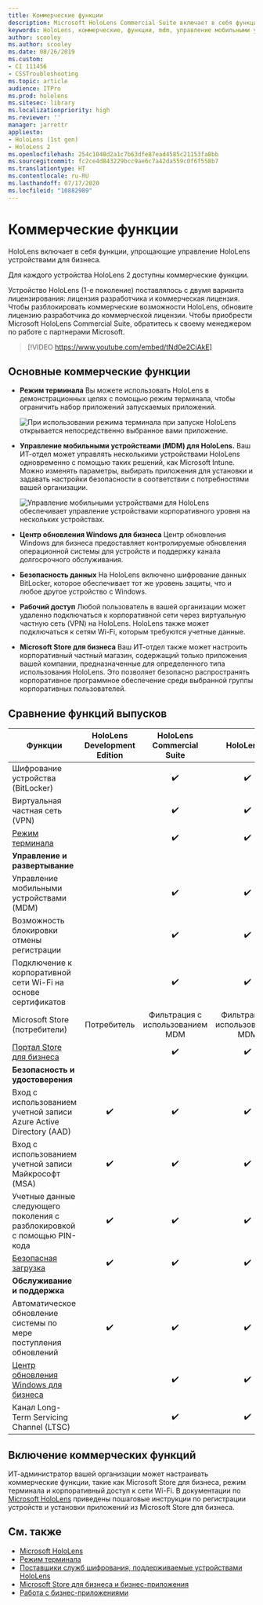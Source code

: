 ```yaml
---
title: Коммерческие функции
description: Microsoft HoloLens Commercial Suite включает в себя функции, упрощающие управление HoloLens устройствами для бизнеса. Устройства HoloLens 2 оснащены коммерческими функциями по умолчанию.
keywords: HoloLens, коммерческие, функции, mdm, управление мобильными устройствами, режим терминала
author: scooley
ms.author: scooley
ms.date: 08/26/2019
ms.custom:
- CI 111456
- CSSTroubleshooting
ms.topic: article
audience: ITPro
ms.prod: hololens
ms.sitesec: library
ms.localizationpriority: high
ms.reviewer: ''
manager: jarrettr
appliesto:
- HoloLens (1st gen)
- HoloLens 2
ms.openlocfilehash: 254c1048d2a1c7b63dfe87ead4585c21153fa8bb
ms.sourcegitcommit: fc2ce4d843229bcc9ae6c7a42da559c0f6f558b7
ms.translationtype: HT
ms.contentlocale: ru-RU
ms.lasthandoff: 07/17/2020
ms.locfileid: "10882989"
---
```

# Коммерческие функции

HoloLens включает в себя функции, упрощающие управление HoloLens устройствами для бизнеса.

Для каждого устройства HoloLens 2 доступны коммерческие функции.

Устройство HoloLens (1-е поколение) поставлялось с двумя варианта лицензирования: лицензия разработчика и коммерческая лицензия. Чтобы разблокировать коммерческие возможности HoloLens, обновите лицензию разработчика до коммерческой лицензии. Чтобы приобрести Microsoft HoloLens Commercial Suite, обратитесь к своему менеджером по работе с партнерами Microsoft.

>[!VIDEO https://www.youtube.com/embed/tNd0e2CiAkE]

## Основные коммерческие функции

- **Режим терминала** Вы можете использовать HoloLens в демонстрационных целях с помощью режим терминала, чтобы ограничить набор приложений запускаемых приложений.

  ![При использовании режима терминала при запуске HoloLens открывается непосредственно выбранное вами приложение.](images/201608-kioskmode-400px.png)

- **Управление мобильными устройствами (MDM) для HoloLens.** Ваш ИТ-отдел может управлять несколькими устройствами HoloLens одновременно с помощью таких решений, как Microsoft Intune. Можно изменять параметры, выбирать приложения для установки и задавать настройки безопасности в соответствии с потребностями вашей организации.

  ![Управление мобильными устройствами для HoloLens обеспечивает управление устройствами корпоративного уровня на нескольких устройствах.](images/201608-enterprisemanagement-400px.png)

- **Центр обновления Windows для бизнеса** Центр обновления Windows для бизнеса предоставляет контролируемые обновления операционной системы для устройств и поддержку канала долгосрочного обслуживания.
- **Безопасность данных** На HoloLens включено шифрование данных BitLocker, которое обеспечивает тот же уровень защиты, что и любое другое устройство с Windows.
- **Рабочий доступ** Любой пользователь в вашей организации может удаленно подключаться к корпоративной сети через виртуальную частную сеть (VPN) на HoloLens. HoloLens также может подключаться к сетям Wi-Fi, которым требуются учетные данные.
- **Microsoft Store для бизнеса** Ваш ИТ-отдел также может настроить корпоративный частный магазин, содержащий только приложения вашей компании, предназначенные для определенного типа использования HoloLens. Это позволяет безопасно распространять корпоративное программное обеспечение среди выбранной группы корпоративных пользователей.

## Сравнение функций выпусков

|Функции |HoloLens Development Edition |HoloLens Commercial Suite |HoloLens 2 |
|---|:---:|:---:|:---:|
|Шифрование устройства (BitLocker) | |✔️ |✔️ |
|Виртуальная частная сеть (VPN) | |✔️ |✔️ |
|[Режим терминала](hololens-kiosk.md) | |✔️ |✔️ |
|**Управление и развертывание** | | | |
|Управление мобильными устройствами (MDM) | |✔️ |✔️ |
|Возможность блокировки отмены регистрации | |✔️ |✔️ |
|Подключение к корпоративной сети Wi-Fi на основе сертификатов | |✔️ |✔️ |
|Microsoft Store (потребители) |Потребитель |Фильтрация с использованием MDM |Фильтрация с использованием MDM |
|[Портал Store для бизнеса](https://docs.microsoft.com/microsoft-store/working-with-line-of-business-apps) | |✔️ |✔️ |
|**Безопасность и удостоверения** | | | |
|Вход с использованием учетной записи Azure Active Directory (AAD) |✔️ |✔️ |✔️ |
|Вход с использованием учетной записи Майкрософт (MSA) |✔️ |✔️ |✔️ |
|Учетные данные следующего поколения с разблокировкой с помощью PIN-кода |✔️ |✔️ |✔️ |
|[Безопасная загрузка](https://docs.microsoft.com/windows-hardware/design/device-experiences/oem-secure-boot) |✔️ |✔️ |✔️ |
|**Обслуживание и поддержка** | | | |
|Автоматическое обновление системы по мере поступления обновлений |✔️ |✔️ |✔️ |
|[Центр обновления Windows для бизнеса](https://docs.microsoft.com/windows/deployment/update/waas-manage-updates-wufb) | |✔️ |✔️ |
|Канал Long-Term Servicing Channel (LTSC) | |✔️ |✔️ |

## Включение коммерческих функций

ИТ-администратор вашей организации может настраивать коммерческие функции, такие как Microsoft Store для бизнеса, режим терминала и корпоративный доступ к сети Wi-Fi. В документации по [Microsoft HoloLens](index.yml) приведены пошаговые инструкции по регистрации устройств и установки приложений из Microsoft Store для бизнеса.

## См. также

- [Microsoft HoloLens](index.yml)
- [Режим терминала](hololens-kiosk.md)
- [Поставщики служб шифрования, поддерживаемые устройствами HoloLens](/windows/client-management/mdm/configuration-service-provider-reference#csps-supported-in-hololens-devices)
- [Microsoft Store для бизнеса и бизнес-приложения](https://blogs.technet.microsoft.com/sbucci/2016/04/13/windows-store-for-business-and-line-of-business-applications/)
- [Работа с бизнес-приложениями](/microsoft-store/working-with-line-of-business-apps)
